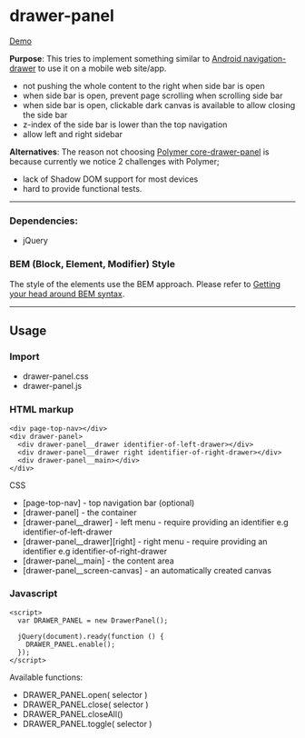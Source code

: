 drawer-panel
============

[Demo](http://htmlpreview.github.io/?https://github.com/mingzilla/drawer-panel/blob/master/drawer-panel.html)

**Purpose**: 
This tries to implement something similar to [Android navigation-drawer](https://developer.android.com/design/patterns/navigation-drawer.html) to use it on a mobile web site/app.  
* not pushing the whole content to the right when side bar is open
* when side bar is open, prevent page scrolling when scrolling side bar
* when side bar is open, clickable dark canvas is available to allow closing the side bar
* z-index of the side bar is lower than the top navigation
* allow left and right sidebar

**Alternatives**: 
The reason not choosing [Polymer core-drawer-panel](https://www.polymer-project.org/docs/elements/core-elements.html#core-drawer-panel) is because currently we notice 2 challenges with Polymer;
* lack of Shadow DOM support for most devices
* hard to provide functional tests.

----

### Dependencies:
* jQuery

### BEM (Block, Element, Modifier) Style
The style of the elements use the BEM approach. Please refer to [Getting your head around BEM syntax](http://csswizardry.com/2013/01/mindbemding-getting-your-head-round-bem-syntax/).

----

## Usage

### Import
* drawer-panel.css
* drawer-panel.js

### HTML markup

    <div page-top-nav></div>
    <div drawer-panel>
      <div drawer-panel__drawer identifier-of-left-drawer></div>
      <div drawer-panel__drawer right identifier-of-right-drawer></div>
      <div drawer-panel__main></div>
    </div>

CSS

* [page-top-nav] - top navigation bar (optional)
* [drawer-panel] - the container
* [drawer-panel__drawer] - left menu - require providing an identifier e.g identifier-of-left-drawer 
* [drawer-panel__drawer][right] - right menu - require providing an identifier e.g identifier-of-right-drawer
* [drawer-panel__main] - the content area
* [drawer-panel__screen-canvas] - an automatically created canvas

### Javascript

    <script>
      var DRAWER_PANEL = new DrawerPanel();
    
      jQuery(document).ready(function () {
        DRAWER_PANEL.enable();
      });
    </script>
    
Available functions:

* DRAWER_PANEL.open( selector )
* DRAWER_PANEL.close( selector )
* DRAWER_PANEL.closeAll()
* DRAWER_PANEL.toggle( selector )

